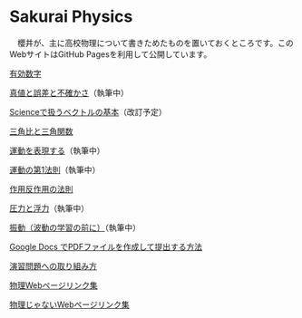 # Sakurai Physics

　櫻井が、主に高校物理について書きためたものを置いておくところです。このWebサイトはGitHub Pagesを利用して公開しています。



[有効数字](./yuukousuuji.html)

[真値と誤差と不確かさ](./uncertainly.md)（執筆中）



[Scienceで扱うベクトルの基本](./vector.md)（改訂予定）

[三角比と三角関数](sankakukansu.html)



[運動を表現する](./motion.md)（執筆中）

[運動の第1法則](./lowofinertia.md)（執筆中）

[作用反作用の法則](./reaction.html)



[圧力と浮力](./pressure.md)（執筆中）



[振動（波動の学習の前に）](./oscillation.html)（執筆中）



[Google Docs でPDFファイルを作成して提出する方法](./howtopdf.md)

[演習問題への取り組み方](./howtosolveit.md)



[物理Webページリンク集](./webpages.md)

[物理じゃないWebページリンク集](./webpages2.md)